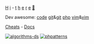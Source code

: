 [H](https://www.hackerrank.com)
[i](https://www.vimgolf.com) -
[t](https://www.code.golf)
[h](https://www.geeksforgeeks.org/fundamentals-of-algorithms)
[e](https://phptherightway.com/)
[r](https://www.root-me.org)
[e](https://blog.cleancoder.com/) 
[👋](https://symfony.com)  
  
Dev awesome: 
[code](https://github.com/viatsko/awesome-vscode)
[git](https://github.com/dictcp/awesome-git)&[git](https://project-awesome.org/stevemao/awesome-git-addons)
[php](https://github.com/ziadoz/awesome-php)
[vim](https://github.com/akrawchyk/awesome-vim)&[vim](https://vimawesome.com/)
<!--
**cylmat/cylmat** is a ✨ _special_ ✨ repository because its `README.md` (this file) appears on your GitHub profile.

@todo list:
- Tailogs 80%
- Fluent (GdImage, Curly, Array...)
- htYAml

Nice:
- lucleroy/php-regex

Here are some ideas to get you started:

- 🔭 I’m currently working on ...
- 🌱 I’m currently learning ...
- 👯 I’m looking to collaborate on ...
- 🤔 I’m looking for help with ...
- 💬 Ask me about ...
- 📫 How to reach me: ...
- 😄 Pronouns: ...
- ⚡ Fun fact: ...
-->
[Cheats](https://github.com/cylmat/cheats) - [Docs](https://github.com/cylmat/docs)

[![algorithms-ds](https://github.com/cylmat/algorithms-ds/actions/workflows/main.yml/badge.svg)](https://github.com/cylmat/algorithms-ds) [![phpatterns](https://github.com/cylmat/phpatterns/actions/workflows/master.yml/badge.svg)](https://github.com/cylmat/phpatterns)
